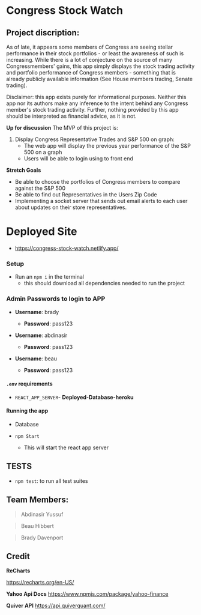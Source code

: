 # Congress Stock Watch


## Project discription:

As of late, it appears some members of Congress are seeing stellar performance in their stock portfolios - or least the awareness of such is increasing. While there is a lot of conjecture on the source of many Congressmembers' gains, this app simply displays the stock trading activity and portfolio performance of Congress members - something that is already publicly available information (See House members trading, Senate trading).

Disclaimer: this app exists purely for informational purposes. Neither this app nor its authors make any inference to the intent behind any Congress member's stock trading activity. Further, nothing provided by this app should be interpreted as financial advice, as it is not.

**Up for discussion**
The MVP of this project is:

1. Display Congress Representative Trades and S&P 500 on graph:
    - The web app will display the previous year performance of the S&P 500 on a graph
    - Users will be able to login using to front end 

**Stretch Goals**
- Be able to choose the portfolios of Congress members to compare against the S&P 500
- Be able to find out Representatives in the Users Zip Code
- Implementing a socket server that sends out email alerts to each user about updates on their store representatives.

# Deployed Site
  - https://congress-stock-watch.netlify.app/


### Setup
- Run an `npm i`  in the terminal 
  - this should download all dependencies needed to run the project


### Admin Passwords to login to APP

- **Username**: brady
  - **Password**: pass123
  
- **Username**: abdinasir
  - **Password**: pass123


- **Username**: beau
  - **Password**: pass123
  


#### `.env` requirements

- `REACT_APP_SERVER`- **Deployed-Database-heroku**

#### Running the app
- Database
  
- `npm Start`
    - This will start the react app server 
## TESTS

  - `npm test`: to run all test suites

## Team Members:

> Abdinasir Yussuf

> Beau Hibbert

> Brady Davenport


## Credit

**ReCharts**

https://recharts.org/en-US/

**Yahoo Api Docs**
https://www.npmjs.com/package/yahoo-finance

**Quiver API**
https://api.quiverquant.com/


